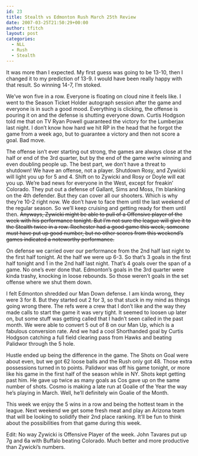 ```yaml
---
id: 23
title: Stealth vs Edmonton Rush March 25th Review
date: 2007-03-25T21:50:29+00:00
author: tfitch
layout: post
categories:
  - NLL
  - Rush
  - Stealth
---
```

It was more than I expected. My first guess was going to be 13-10, then I changed it to my prediction of 13-9. I would have been really happy with that result. So winning 14-7, I&#8217;m stoked.

We&#8217;ve won five in a row. Everyone is floating on cloud nine it feels like. I went to the Season Ticket Holder autograph session after the game and everyone is in such a good mood. Everything is clicking, the offense is pouring it on and the defense is shutting everyone down. Curtis Hodgson told me that on TV Ryan Powell guaranteed the victory for the Lumberjax last night. I don&#8217;t know how hard we hit RP in the head that he forgot the game from a week ago, but to guarantee a victory and then not score a goal. Bad move.

The offense isn&#8217;t ever starting out strong, the games are always close at the half or end of the 3rd quarter, but by the end of the game we&#8217;re winning and even doubling people up. The best part, we don&#8217;t have a threat to shutdown! We have an offense, not a player. Shutdown Rosy, and Zywicki will light you up for 5 and 4. Shift on to Zywicki and Rosy or Doyle will eat you up. We&#8217;re bad news for everyone in the West, except for freakin&#8217; Colorado. They put out a defense of Gallant, Sims and Moss, I&#8217;m blanking on the 4th defender. But they can cover all our shooters. Which is why they&#8217;re 10-2 right now. We don&#8217;t have to face them until the last weekend of the regular season. So we&#8217;ll keep cruising and getting ready for them until then. <strike>Anyways, Zywicki might be able to pull of a Offensive player of the week with his performance tonight. But I&#8217;m not sure the league will give it to the Stealth twice in a row. Rochester had a good game this week, someone must have put up good number, but no other scores from this weekend&#8217;s games indicated a noteworthy performance.</strike>

On defense we carried over our performance from the 2nd half last night to the first half tonight. At the half we were up 6-3. So that&#8217;s 3 goals in the first half tonight and 1 in the 2nd half last night. That&#8217;s 4 goals over the span of a game. No one&#8217;s ever done that. Edmonton&#8217;s goals in the 3rd quarter were kinda trashy, knocking in loose rebounds. So those weren&#8217;t goals in the set offense where we shut them down.

I felt Edmonton shredded our Man Down defense. I am kinda wrong, they were 3 for 8. But they started out 2 for 3, so that stuck in my mind as things going wrong there. The refs were a crew that I don&#8217;t like and the way they made calls to start the game it was very tight. It seemed to loosen up later on, but some stuff was getting called that I hadn&#8217;t seen called in the past month. We were able to convert 5 out of 8 on our Man Up, which is a fabulous conversion rate. And we had a cool Shorthanded goal by Curtis Hodgson catching a full field clearing pass from Hawks and beating Palidwor through the 5 hole.

Hustle ended up being the difference in the game. The Shots on Goal were about even, but we got 62 loose balls and the Rush only got 48. Those extra possessions turned in to points. Palidwor was off his game tonight, or more like his game in the first half of the season while in NY. Shots kept getting past him. He gave up twice as many goals as Cos gave up on the same number of shots. Cosmo is making a late run at Goalie of the Year the way he&#8217;s playing in March. Well, he&#8217;ll definitely win Goalie of the Month.

This week we enjoy the 5 wins in a row and being the hottest team in the league. Next weekend we get some fresh meat and play an Arizona team that will be looking to solidify their 2nd place ranking. It&#8217;ll be fun to think about the possibilities from that game during this week.

Edit: No way Zywicki is Offensive Player of the week. John Tavares put up 7g and 6a with Buffalo beating Colorado. Much better and more productive than Zywicki&#8217;s numbers.
